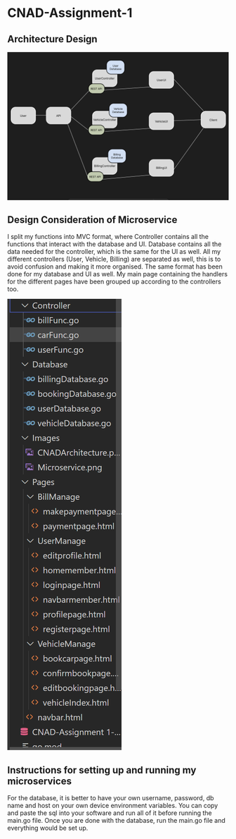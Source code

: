 # CNAD-Assignment-1

## Architecture Design
![Architecture](Images/CNADArchitecture.png)

## Design Consideration of Microservice
I split my functions into MVC format, where Controller contains all the functions that interact with the database and UI. Database contains all the data needed for the controller, which is the same for the UI as well. All my different controllers (User, Vehicle, Billing) are separated as well, this is to avoid confusion and making it more organised. The same format has been done for my database and UI as well. My main page containing the handlers for the different pages have been grouped up according to the controllers too.

![Microservice](Images/Microservice.png)

## Instructions for setting up and running my microservices
 For the database, it is better to have your own username, password, db name and host on your own device environment variables. You can copy and paste the sql into your software and run all of it before running the main.go file. Once you are done with the database, run the main.go file and everything would be set up.